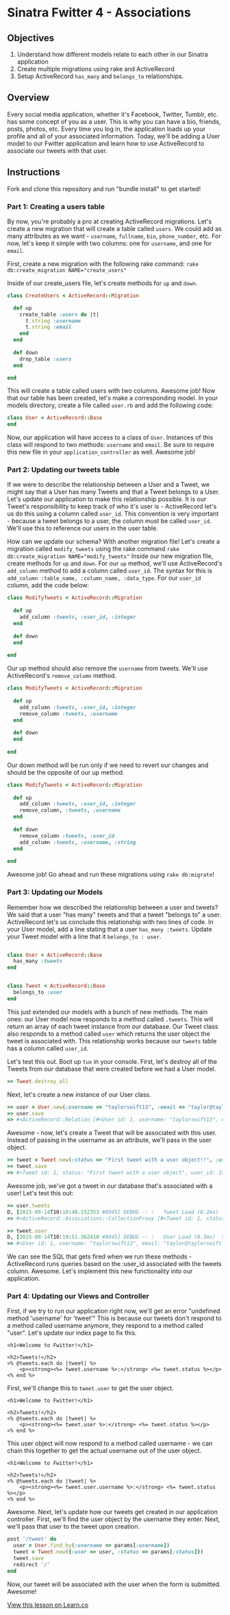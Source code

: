 # Sinatra Fwitter 4 -  Associations

## Objectives

1. Understand how different models relate to each other in our Sinatra application
2. Create multiple migrations using rake and ActiveRecord
3. Setup ActiveRecord `has_many` and `belongs_to` relationships. 

## Overview

Every social media application, whether it's Facebook, Twitter, Tumblr, etc. has some concept of you as a user. This is why you can have a bio, friends, posts, photos, etc. Every time you log in, the application loads up your profile and all of your associated information. Today, we'll be adding a User model to our Fwitter application and learn how to use ActiveRecord to associate our tweets with that user.

## Instructions

Fork and clone this repository and run "bundle install" to get started!

### Part 1: Creating a users table

By now, you're probably a pro at creating ActiveRecord migrations. Let's create a new migration that will create a table called `users`.  We could add as many attributes as we want - `username`, `fullname`, `bio`, `phone_number`, etc. For now, let's keep it simple with two columns: one for `username`, and one for `email`. 

First, create a new migration with the following rake command: `rake db:create_migration NAME="create_users"`

Inside of our create_users file, let's create methods for `up` and `down`.

```ruby
class CreateUsers < ActiveRecord::Migration

  def up
    create_table :users do |t|
      t.string :username
      t.string :email
    end
  end
  
  def down
    drop_table :users
  end

end
```
This will create a table called users with two columns. Awesome job! Now that our table has been created, let's make a corresponding model. In your models directory, create a file called `user.rb` and add the following code:

```ruby
class User < ActiveRecord::Base
end
```
Now, our application will have access to a class of `User`. Instances of this class will respond to two methods: `username` and `email`. Be sure to require this new file in your `application_controller` as well. Awesome job!

### Part 2: Updating our tweets table

If we were to describe the relationship between a User and a Tweet, we might say that a User has many Tweets and that a Tweet belongs to a User. Let's update our application to make this relationship possible. It is our Tweet's responsibility to keep track of who it's user is - ActiveRecord let's us do this using a column called `user_id`. This convention is very important - because a tweet belongs to a user, the column must be called `user_id`. We'll use this to reference our users in the user table. 

How can we update our schema? With another migration file! Let's create a migration called `modify_tweets` using the rake command `rake db:create_migration NAME="modify_tweets"` Inside our new migration file, create methods for `up` and `down`. For our `up` method, we'll use ActiveRecord's `add_column` method to add a column called `user_id`. The syntax for this is `add_column :table_name, :column_name, :data_type`. For our `user_id` column, add the code below:

```ruby
class ModifyTweets < ActiveRecord::Migration
  
  def up
    add_column :tweets, :user_id, :integer
  end
  
  def down
  end
  
end

```

Our up method should also remove the `username` from tweets. We'll use ActiveRecord's `remove_column` method. 

```ruby
class ModifyTweets < ActiveRecord::Migration
  
  def up
    add_column :tweets, :user_id, :integer
    remove_column :tweets, :username
  end
  
  def down
  end
  
end

```

Our down method will be run only if we need to revert our changes and should be the opposite of our up method.

```ruby
class ModifyTweets < ActiveRecord::Migration
  
  def up
    add_column :tweets, :user_id, :integer
    remove_column, :tweets, :username
  end
  
  def down
    remove_column :tweets, :user_id
    add_column :tweets, :username, :string
  end
  
end

```

Awesome job! Go ahead and run these migrations using `rake db:migrate`!

### Part 3: Updating our Models

Remember how we described the relationship between a user and tweets? We said that a user "has many" tweets and that a tweet "belongs to" a user. ActiveRecord let's us conclude this relationship with two lines of code. In your User model, add a line stating that a user `has_many :tweets`. Update your Tweet model with a line that it `belongs_to : user`. 

```ruby

class User < ActiveRecord::Base
  has_many :tweets
end
```

```ruby

class Tweet < ActiveRecord::Base
  belongs_to :user
end
```

This just extended our models with a bunch of new methods. The main ones: our User model now responds to a method called `.tweets`. This will return an array of each tweet instance from our database. Our Tweet class also responds to a method called `user` which returns the user object the tweet is associated with. This relationship works because our `tweets` table has a column called `user_id`. 

Let's test this out. Boot up `tux` in your console. First, let's destroy all of the Tweets from our database that were created before we had a User model.

```ruby
>> Tweet.destroy_all
```

Next, let's create a new instance of our User class.

```ruby
>> user = User.new(:username => "taylorswift13", :email => "taylor@taylorswift.com")
>> user.save
=> #<ActiveRecord::Relation [#<User id: 1, username: "taylorswift13", email: "taylor@taylorswift.com">]>
```

Awesome - now, let's create a Tweet that will be associated with this user. Instead of passing in the username as an attribute, we'll pass in the user object. 

```ruby
>> tweet = Tweet.new(:status => "First tweet with a user object!!", :user => user)
>> tweet.save
=> #<Tweet id: 1, status: "First tweet with a user object", user_id: 1>
```

Awesome job, we've got a tweet in our database that's associated with a user! Let's test this out:

```ruby
>> user.tweets
D, [2015-09-14T10:18:48.152353 #8945] DEBUG -- :   Tweet Load (0.2ms)  SELECT "tweets".* FROM "tweets" WHERE "tweets"."user_id" = ?  [["user_id", 3]]
=> #<ActiveRecord::Associations::CollectionProxy [#<Tweet id: 1, status: "First tweet with a user object", user_id: 1>]>

>> tweet.user
D, [2015-09-14T10:19:51.362410 #8945] DEBUG -- :   User Load (0.3ms)  SELECT  "users".* FROM "users" WHERE "users"."id" = ? LIMIT 1  [["id", 1]]
=> #<User id: 1, username: "taylorswift13", email: "taylor@taylorswift.com">
```
We can see the SQL that gets fired when we run these methods - ActiveRecord runs queries based on the :user_id associated with the tweets column. Awesome. Let's implement this new functionality into our application. 

### Part 4: Updating our Views and Controller

First, if we try to run our application right now, we'll get an error "undefined method 'username' for 'tweet'" This is because our tweets don't respond to a method called username anymore, they respond to a method called "user". Let's update our index page to fix this. 

```erb
<h1>Welcome to Fwitter!</h1>

<h2>Tweets!</h2>
<% @tweets.each do |tweet| %>
	<p><strong><%= tweet.username %>:</strong> <%= tweet.status %></p>
<% end %>
```
First, we'll change this to `tweet.user` to get the user object.

```erb
<h1>Welcome to Fwitter!</h1>

<h2>Tweets!</h2>
<% @tweets.each do |tweet| %>
	<p><strong><%= tweet.user %>:</strong> <%= tweet.status %></p>
<% end %>
```

This user object will now respond to a method called username - we can chain this together to get the actual username out of the user object.

```erb
<h1>Welcome to Fwitter!</h1>

<h2>Tweets!</h2>
<% @tweets.each do |tweet| %>
	<p><strong><%= tweet.user.username %>:</strong> <%= tweet.status %></p>
<% end %>
```

Awesome. Next, let's update how our tweets get created in our application controller. First, we'll find the user object by the username they enter. Next, we'll pass that user to the tweet upon creation. 

```ruby
post '/tweet' do
  user = User.find_by(:username => params[:username])
  tweet = Tweet.new({:user => user, :status => params[:status]}) 
  tweet.save 
  redirect '/'
end
```

Now, our tweet will be associated with the user when the form is submitted. Awesome! 

<a href='https://learn.co/lessons/sinatra-fwitter-4-associations' data-visibility='hidden'>View this lesson on Learn.co</a>
